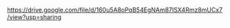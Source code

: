 <!-- Video URL -->
https://drive.google.com/file/d/160u5A8oPqB54EgNAm87ISX4Rmz8mUCx7/view?usp=sharing